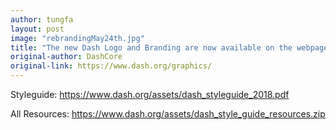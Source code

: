 ```yaml
---
author: tungfa
layout: post
image: "rebrandingMay24th.jpg"
title: "The new Dash Logo and Branding are now available on the webpage , the network recently approached the changes and is now ready for rebranding (we will officially start today - please join)"
original-author: DashCore
original-link: https://www.dash.org/graphics/
---
```



Styleguide:
<https://www.dash.org/assets/dash_styleguide_2018.pdf>

All Resources:
<https://www.dash.org/assets/dash_style_guide_resources.zip>
